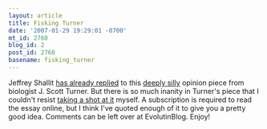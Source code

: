 ```yaml
---
layout: article
title: Fisking Turner
date: '2007-01-29 19:29:01 -0700'
mt_id: 2760
blog_id: 2
post_id: 2760
basename: fisking_turner
---
```

<p>Jeffrey Shallit <a href="http://www.pandasthumb.org/archives/2007/01/j_scott_turner.html">has already replied</a> to this <a href="http://chronicle.com/weekly/v53/i20/20b02001.htm">deeply silly</a> opinion piece from biologist J. Scott Turner.  But there is so much inanity in Turner's piece that I couldn't resist <a href="http://scienceblogs.com/evolutionblog/2007/01/fisking_turner.php">taking a shot at it</a> myself.  A subscription is required to read the essay online, but I think I've quoted enough of it to give you a pretty good idea.  Comments can be left over at EvolutinBlog.  Enjoy! </p>
